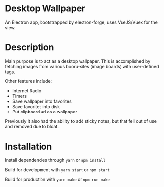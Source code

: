# Desktop Wallpaper

An Electron app, bootstrapped by electron-forge, uses VueJS/Vuex for the view.

# Description

Main purpose is to act as a desktop wallpaper. This is accomplished by fetching images from various booru-sites (image boards) with user-defined tags.

Other features include:
- Internet Radio
- Timers
- Save wallpaper into favorites
- Save favorites into disk
- Put clipboard url as a wallpaper

Previously it also had the ability to add sticky notes, but that fell out of use and removed due to bloat.

# Installation

Install dependencies through `yarn` or `npm install`

Build for development with `yarn start` or `npm start`

Build for production with `yarn make` or `npm run make`
